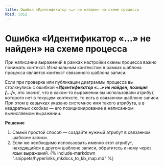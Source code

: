 ```yaml
---
title: Ошибка «Идентификатор «…» не найден» на схеме процесса
kbId: 5052
---
```


# Ошибка «Идентификатор «…» не найден» на схеме процесса

При написании выражений в рамках настройки схемы процесса важно понимать контекст. Изначальным контекстом в рамках шаблона процесса является контекст связанного шаблона записи.

Если при проверке или публикации диаграммы процесса вы столкнулись с ошибкой «***Идентификатор «…» не найден, позиция […]***», это значит, что в каком-то выражении вы использовали атрибут, которого нет в текущем контексте, то есть в связанном шаблоне записи. При этом в кавычках указано системное имя такого атрибута, а в квадратных скобках — его позиционирование в написанном вычисляемом выражении.

**Решение**

1. Самый простой способ — создайте нужный атрибут в связанном шаблоне записи.
2. Если же необходимо использовать именно этот атрибут, находящийся в другом шаблоне записи, обратитесь к нему через язык выражений.
{% include-markdown ".snippets/hyperlinks_mkdocs_to_kb_map.md" %}
